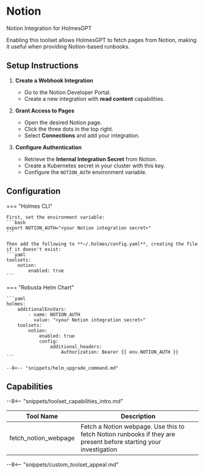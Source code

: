 # Notion

Notion Integration for HolmesGPT

Enabling this toolset allows HolmesGPT to fetch pages from Notion, making it useful when providing Notion-based runbooks.

## Setup Instructions

1. **Create a Webhook Integration**

    - Go to the Notion Developer Portal.
    - Create a new integration with **read content** capabilities.

2. **Grant Access to Pages**

    - Open the desired Notion page.
    - Click the three dots in the top right.
    - Select **Connections** and add your integration.

3. **Configure Authentication**

    - Retrieve the **Internal Integration Secret** from Notion.
    - Create a Kubernetes secret in your cluster with this key.
    - Configure the `NOTION_AUTH` environment variable.

## Configuration

=== "Holmes CLI"

    First, set the environment variable:
    ```bash
    export NOTION_AUTH="<your Notion integration secret>"
    ```

    Then add the following to **~/.holmes/config.yaml**, creating the file if it doesn't exist:
    ```yaml
    toolsets:
        notion:
            enabled: true
    ```

=== "Robusta Helm Chart"

    ```yaml
    holmes:
        additionalEnvVars:
            - name: NOTION_AUTH
              value: "<your Notion integration secret>"
        toolsets:
            notion:
                enabled: true
                config:
                    additional_headers:
                        Authorization: Bearer {{ env.NOTION_AUTH }}
    ```

    --8<-- "snippets/helm_upgrade_command.md"

## Capabilities

--8<-- "snippets/toolset_capabilities_intro.md"

| Tool Name | Description |
|-----------|-------------|
| fetch_notion_webpage | Fetch a Notion webpage. Use this to fetch Notion runbooks if they are present before starting your investigation |

--8<-- "snippets/custom_toolset_appeal.md"
